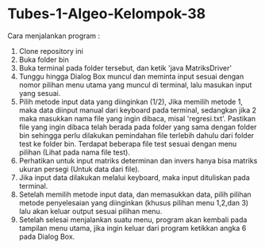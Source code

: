 # Tubes-1-Algeo-Kelompok-38

Cara menjalankan program :
1. Clone repository ini
2. Buka folder bin
3. Buka terminal pada folder tersebut, dan ketik 'java MatriksDriver'
4. Tunggu hingga Dialog Box muncul dan meminta input sesuai dengan nomor pilihan menu utama yang muncul di terminal, lalu masukan input yang sesuai.
5. Pilih metode input data yang diinginkan (1/2), Jika memilih metode 1, maka data diinput manual dari keyboard pada terminal, sedangkan jika 2 maka masukkan nama file yang ingin dibaca, misal 'regresi.txt'. Pastikan file yang ingin dibaca telah berada pada folder yang sama dengan folder bin sehingga perlu dilakukan pemindahan file terlebih dahulu dari folder test ke folder bin. Terdapat beberapa file test sesuai dengan menu pilihan (Lihat pada nama file test).
6. Perhatikan untuk input matriks determinan dan invers hanya bisa matriks ukuran persegi (Untuk data dari file).
7. Jika input data dilakukan melalui keyboard, maka input dituliskan pada terminal.
8. Setelah memilih metode input data, dan memasukkan data, pilih pilihan metode penyelesaian yang diinginkan (khusus pilihan menu 1,2,dan 3) lalu akan keluar output sesuai pilihan menu.
9. Setelah selesai menjalankan suatu menu, program akan kembali pada tampilan menu utama, jika ingin keluar dari program ketikkan angka 6 pada Dialog Box.
